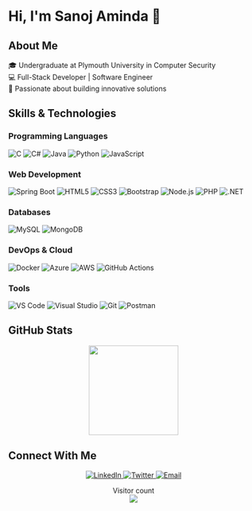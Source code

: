 # Hi, I'm Sanoj Aminda 👋

## About Me
🎓 Undergraduate at Plymouth University in Computer Security  
💻 Full-Stack Developer | Software Engineer  
🚀 Passionate about building innovative solutions  

## Skills & Technologies

### Programming Languages
![C](https://img.shields.io/badge/-C-A8B9CC?logo=c&logoColor=white)
![C#](https://img.shields.io/badge/-C%23-239120?logo=c-sharp&logoColor=white)
![Java](https://img.shields.io/badge/-Java-007396?logo=java&logoColor=white)
![Python](https://img.shields.io/badge/-Python-3776AB?logo=python&logoColor=white)
![JavaScript](https://img.shields.io/badge/-JavaScript-F7DF1E?logo=javascript&logoColor=black)

### Web Development
![Spring Boot](https://img.shields.io/badge/-Spring_Boot-6DB33F?logo=spring&logoColor=white)
![HTML5](https://img.shields.io/badge/-HTML5-E34F26?logo=html5&logoColor=white)
![CSS3](https://img.shields.io/badge/-CSS3-1572B6?logo=css3&logoColor=white)
![Bootstrap](https://img.shields.io/badge/-Bootstrap-7952B3?logo=bootstrap&logoColor=white)
![Node.js](https://img.shields.io/badge/-Node.js-339933?logo=node.js&logoColor=white)
![PHP](https://img.shields.io/badge/-PHP-777BB4?logo=php&logoColor=white)
![.NET](https://img.shields.io/badge/-.NET-512BD4?logo=.net&logoColor=white)

### Databases
![MySQL](https://img.shields.io/badge/-MySQL-4479A1?logo=mysql&logoColor=white)
![MongoDB](https://img.shields.io/badge/-MongoDB-47A248?logo=mongodb&logoColor=white)

### DevOps & Cloud
![Docker](https://img.shields.io/badge/-Docker-2496ED?logo=docker&logoColor=white)
![Azure](https://img.shields.io/badge/-Azure-0089D6?logo=microsoft-azure&logoColor=white)
![AWS](https://img.shields.io/badge/-AWS-232F3E?logo=amazon-aws&logoColor=white)
![GitHub Actions](https://img.shields.io/badge/-GitHub_Actions-2088FF?logo=github-actions&logoColor=white)

### Tools
![VS Code](https://img.shields.io/badge/-VS_Code-007ACC?logo=visual-studio-code&logoColor=white)
![Visual Studio](https://img.shields.io/badge/-Visual_Studio-5C2D91?logo=visual-studio&logoColor=white)
![Git](https://img.shields.io/badge/-Git-F05032?logo=git&logoColor=white)
![Postman](https://img.shields.io/badge/-Postman-FF6C37?logo=postman&logoColor=white)

## GitHub Stats

<p align="center">
  <!-- <img height="180em" src="https://github-readme-stats.vercel.app/api?username=donsanoj&show_icons=true&theme=dark&include_all_commits=true&count_private=true"/> -->
  <img height="180em" src="https://github-readme-stats.vercel.app/api/top-langs/?username=donsanoj&layout=compact&langs_count=8&theme=dark"/>
</p>

## Connect With Me

<p align="center">
  <a href="https://www.linkedin.com/in/sanoj-aminda/">
    <img src="https://img.shields.io/badge/LinkedIn-0077B5?logo=linkedin&logoColor=white" alt="LinkedIn"/>
  </a>
  <a href="https://twitter.com/sanoj1128">
    <img src="https://img.shields.io/badge/Twitter-1DA1F2?logo=twitter&logoColor=white" alt="Twitter"/>
  </a>
  <a href="mailto:your-email@example.com">
    <img src="https://img.shields.io/badge/Email-D14836?logo=gmail&logoColor=white" alt="Email"/>
  </a>
</p>

<p align="center"> 
  Visitor count<br>
  <img src="https://profile-counter.glitch.me/donsanoj/count.svg" />
</p>
